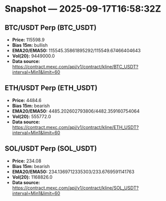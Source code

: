 # Snapshot — 2025-09-17T16:58:32Z

## BTC/USDT Perp (BTC_USDT)
- **Price:** 115598.9
- **Bias 15m:** bullish
- **EMA20/EMA50:** 115545.35861895292/115549.67466404643
- **Vol(20):** 9449000.0
- **Data source:** https://contract.mexc.com/api/v1/contract/kline/BTC_USDT?interval=Min1&limit=60

## ETH/USDT Perp (ETH_USDT)
- **Price:** 4484.6
- **Bias 15m:** bearish
- **EMA20/EMA50:** 4485.202602793806/4482.359160754064
- **Vol(20):** 555772.0
- **Data source:** https://contract.mexc.com/api/v1/contract/kline/ETH_USDT?interval=Min1&limit=60

## SOL/USDT Perp (SOL_USDT)
- **Price:** 234.08
- **Bias 15m:** bearish
- **EMA20/EMA50:** 234.1369712335303/233.6769591141763
- **Vol(20):** 1168826.0
- **Data source:** https://contract.mexc.com/api/v1/contract/kline/SOL_USDT?interval=Min1&limit=60
